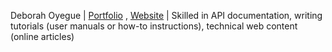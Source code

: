 Deborah Oyegue | [Portfolio](https://github.com/Dee-Tyan/publishedarticles) , [Website](https://dee-tyan.github.io/deborahoyegue.github.io/) | Skilled in API documentation, writing tutorials (user manuals or how-to instructions), technical web content (online articles)
